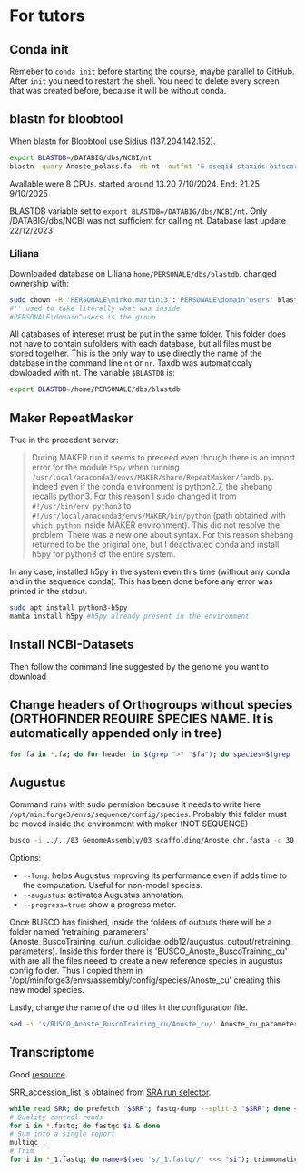 # For tutors

## Conda init

Remeber to `conda init` before starting the course, maybe parallel to GitHub. After `init` you need to restart the shell. You need to delete every screen that was created before, because it will be without conda.

## blastn for bloobtool

When blastn for Bloobtool use Sidius (137.204.142.152).

```bash
export BLASTDB=/DATABIG/dbs/NCBI/nt
blastn -query Anoste_polass.fa -db nt -outfmt '6 qseqid staxids bitscore std sscinames sskingdoms title' -max_target_seqs 25 -max_hsps 1 -num_threads 8 -evalue 1e-25 -out Anoste_blast.tsv
```

Available were 8 CPUs. started around 13.20 7/10/2024. End: 21.25 9/10/2025

BLASTDB variable set to `export BLASTDB=/DATABIG/dbs/NCBI/nt`. Only /DATABIG/dbs/NCBI was not sufficient for calling nt. Database last update 22/12/2023

### Liliana

Downloaded database on Liliana `home/PERSONALE/dbs/blastdb`. changed ownership with:

```bash
sudo chown -R 'PERSONALE\mirko.martini3':'PERSONALE\domain^users' blastdb/`
#'' used to take literally what was inside
#PERSONALE\domain^users is the group
```

All databases of intereset must be put in the same folder. This folder does not have to contain sufolders with each database, but all files must be stored together. This is the only way to use directly the name of the database in the command line `nt` or `nr`. Taxdb was automaticcaly dowloaded with nt. The variable `$BLASTDB` is:

```bash
export BLASTDB=/home/PERSONALE/dbs/blastdb
```

## Maker RepeatMasker

True in the precedent server:

> During MAKER run it seems to preceed even though there is an import error for the module `h5py` when running `/usr/local/anaconda3/envs/MAKER/share/RepeatMasker/famdb.py`. Indeed even if the conda environment is python2.7, the shebang recalls python3. For this reason I sudo changed it from `#!/usr/bin/env python3` to `#!/usr/local/anaconda3/envs/MAKER/bin/python` (path obtained with `which python` inside MAKER environment).
> This did not resolve the problem. There was a new one about syntax. For this reason shebang returned to be the original one, but I deactivated conda and install h5py for python3 of the entire system.

In any case, installed h5py in the system even this time (without any conda and in the sequence conda). This has been done before any error was printed in the stdout.

```bash
sudo apt install python3-h5py
mamba install h5py #h5py already present in the environment
```

## Install NCBI-Datasets

Then follow the command line suggested by the genome you want to download

## Change headers of Orthogroups without species (ORTHOFINDER REQUIRE SPECIES NAME. It is automatically appended only in tree)

```bash
for fa in *.fa; do for header in $(grep ">" "$fa"); do species=$(grep -oP ".{7}(?=${header/\>/})" ../../00_Results_Dec03/Gene_Trees/${fa/_aligned_output.fa/_tree.txt}); sed -i "s/$header/>$species${header/\>/}/" $fa; done; done
```

## Augustus

Command runs with sudo permision because it needs to write here `/opt/miniforge3/envs/sequence/config/species`. Probably this folder must be moved inside the environment with maker (NOT SEQUENCE)

```bash
busco -i ../../03_GenomeAssembly/03_scaffolding/Anoste_chr.fasta -c 30 -l /usr/local/share/busco_databases/culicidae_odb12 --augustus --long -m genome --out Anoste_BuscoTraining_cu --augustus_parameters='--progress=true'
```

Options:

- `--long`: helps Augustus improving its performance even if adds time to the computation. Useful for non-model species.
- `--augustus`: activates Augustus annotation.
- `--progress=true`: show a progress meter.

Once BUSCO has finished, inside the folders of outputs there will be a folder named 'retraining_parameters' (Anoste_BuscoTraining_cu/run_culicidae_odb12/augustus_output/retraining_parameters). Inside this forder there is 'BUSCO_Anoste_BuscoTraining_cu' with are all the files neeed to create a new reference species in augustus config folder. Thus I copied them in '/opt/miniforge3/envs/assembly/config/species/Anoste_cu' creating this new model species.

Lastly, change the name of the old files in the configuration file.

```bash
sed -i 's/BUSCO_Anoste_BuscoTraining_cu/Anoste_cu/' Anoste_cu_parameters.cfg
```

## Transcriptome

Good [resource](https://journals.plos.org/ploscompbiol/article?id=10.1371/journal.pcbi.1004393).

SRR_accession_list is obtained from [SRA run selector](https://trace.ncbi.nlm.nih.gov/Traces/study/?acc=SRP585377&o=acc_s%3Aa&s=SRR33576268,SRR33576267,SRR33576266,SRR33576264,SRR33576263,SRR33576265).

```bash
while read SRR; do prefetch "$SRR"; fastq-dump --split-3 "$SRR"; done < SRR_accession_list.txt #split is not default differently than as said
# Quality control reads
for i in *.fastq; do fastqc $i & done
# Sum into a single report
multiqc .
# Trim
for i in *_1.fastq; do name=$(sed 's/_1.fastq//' <<< "$i"); trimmomatic PE -threads 80 -phred33 "$name"_1.fastq "$name"_2.fastq "$name"_1_paired.fastq "$name"_1_unpaired.fastq "$name"_2_paired.fastq "$name"_2_unpaired.fastq ILLUMINACLIP:/opt/miniforge3/envs/assembly/share/trimmomatic-0.40-0/adapters/TruSeq3-PE.fa:2:30:10 LEADING:3 TRAILING:3 SLIDINGWINDOW:4:15 MINLEN:36 HEADCROP:9 2> "$name"_trimmomatic.stats; done
```
